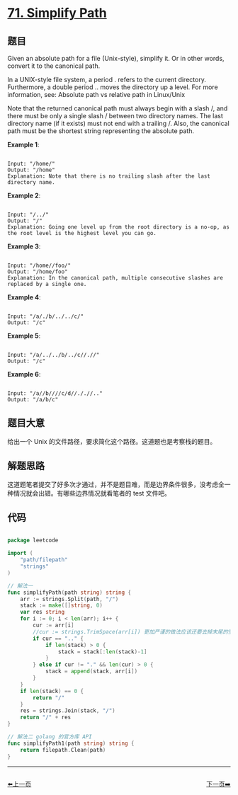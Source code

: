 # [71. Simplify Path](https://leetcode.com/problems/simplify-path/)

## 题目

Given an absolute path for a file (Unix-style), simplify it. Or in other words, convert it to the canonical path.

In a UNIX-style file system, a period . refers to the current directory. Furthermore, a double period .. moves the directory up a level. For more information, see: Absolute path vs relative path in Linux/Unix

Note that the returned canonical path must always begin with a slash /, and there must be only a single slash / between two directory names. The last directory name (if it exists) must not end with a trailing /. Also, the canonical path must be the shortest string representing the absolute path.



**Example 1**:

```

Input: "/home/"
Output: "/home"
Explanation: Note that there is no trailing slash after the last directory name.

```

**Example 2**:

```

Input: "/../"
Output: "/"
Explanation: Going one level up from the root directory is a no-op, as the root level is the highest level you can go.

```
**Example 3**:

```

Input: "/home//foo/"
Output: "/home/foo"
Explanation: In the canonical path, multiple consecutive slashes are replaced by a single one.

```

**Example 4**:

```

Input: "/a/./b/../../c/"
Output: "/c"

```


**Example 5**:

```

Input: "/a/../../b/../c//.//"
Output: "/c"

```

**Example 6**:

```

Input: "/a//b////c/d//././/.."
Output: "/a/b/c"

```

## 题目大意

给出一个 Unix 的文件路径，要求简化这个路径。这道题也是考察栈的题目。

## 解题思路

这道题笔者提交了好多次才通过，并不是题目难，而是边界条件很多，没考虑全一种情况就会出错。有哪些边界情况就看笔者的 test 文件吧。

## 代码

```go

package leetcode

import (
	"path/filepath"
	"strings"
)

// 解法一
func simplifyPath(path string) string {
	arr := strings.Split(path, "/")
	stack := make([]string, 0)
	var res string
	for i := 0; i < len(arr); i++ {
		cur := arr[i]
		//cur := strings.TrimSpace(arr[i]) 更加严谨的做法应该还要去掉末尾的空格
		if cur == ".." {
			if len(stack) > 0 {
				stack = stack[:len(stack)-1]
			}
		} else if cur != "." && len(cur) > 0 {
			stack = append(stack, arr[i])
		}
	}
	if len(stack) == 0 {
		return "/"
	}
	res = strings.Join(stack, "/")
	return "/" + res
}

// 解法二 golang 的官方库 API
func simplifyPath1(path string) string {
	return filepath.Clean(path)
}

```


----------------------------------------------
<div style="display: flex;justify-content: space-between;align-items: center;">
<p><a href="https://books.halfrost.com/leetcode/ChapterFour/0001~0099/0070.Climbing-Stairs/">⬅️上一页</a></p>
<p><a href="https://books.halfrost.com/leetcode/ChapterFour/0001~0099/0074.Search-a-2D-Matrix/">下一页➡️</a></p>
</div>
